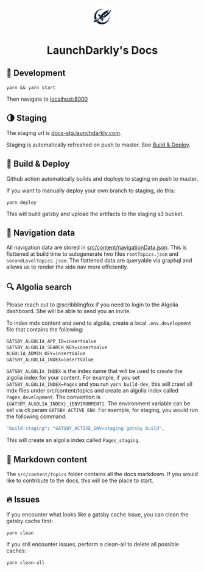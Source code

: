 <p align="center">
  <a href="https://www.gatsbyjs.org">
    <img alt="Gatsby" src="assets/images/launchdarkly-logo.png" width="60" />
  </a>
</p>
<h1 align="center">
  LaunchDarkly's Docs
</h1>

## 🚴 Development

```shell
yarn && yarn start
```

Then navigate to [localhost:8000](http://localhost:8000)

## 🌗 Staging

The staging url is [docs-stg.launchdarkly.com](https://docs-stg.launchdarkly.com).

Staging is automatically refreshed on push to master. See [Build & Deploy](#-build--deploy).

## 🚀 Build & Deploy
Github action automatically builds and deploys to staging on push to master.

If you want to manually deploy your own branch to staging, do this:

```shell
yarn deploy
```

This will build gatsby and upload the artifacts to the staging s3 bucket.

## 🔨 Navigation data
All navigation data are stored in [src/content/navigationData.json](https://github.com/launchdarkly/git-gatsby/blob/master/src/content/navigationData.json).
This is flattened at build time to autogenerate two files `rootTopics.json` and `secondLevelTopics.json`. The
flattened data are queryable via graphql and allows us to render the side nav more efficiently. 

## 🔍 Algolia search
Please reach out to @scribblingfox if you need to login to the Algolia dashboard. She will be able to send you an invite.

To index mdx content and send to algolia, create a local `.env.development` file that contains the following:

```dotenv
GATSBY_ALGOLIA_APP_ID=insertValue
GATSBY_ALGOLIA_SEARCH_KEY=insertValue
ALGOLIA_ADMIN_KEY=insertValue
GATSBY_ALGOLIA_INDEX=insertValue
```

`GATSBY_ALGOLIA_INDEX` is the index name that will be used to create the algolia index for your content.
For example, if you set `GATSBY_ALGOLIA_INDEX=Pages` and you run `yarn build-dev`, this will crawl 
all mdx files under src/content/topics and create an algolia index called `Pages_development`.
The convention is `{GATSBY_ALGOLIA_INDEX}_{ENVIRONMENT}`. The environment variable can be set via
cli param `GATSBY_ACTIVE_ENV`. For example, for staging, you would run the following command:

```bash
"build-staging": "GATSBY_ACTIVE_ENV=staging gatsby build",
``` 

This will create an algolia index called `Pages_staging`.

## 👥 Markdown content

The `src/content/topics` folder contains all the docs markdown. If you would like to contribute to the
docs, this will be the place to start.

## 🔥 Issues
If you encounter what looks like a gatsby cache issue, you can clean the gatsby cache first:

```shell script
yarn clean
```

If you still encounter issues, perform a clean-all to delete all possible caches:

```shell script
yarn clean-all
```
